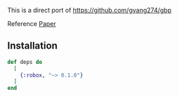 This is a direct port of https://github.com/gyang274/gbp

Reference [Paper](https://arxiv.org/abs/1809.10210)

## Installation
```elixir
def deps do
  [
    {:robox, "~> 0.1.0"}
  ]
end
```
